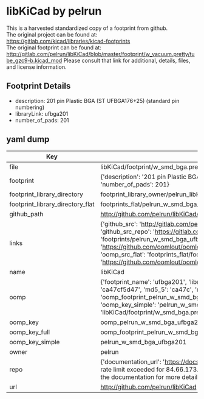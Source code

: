 # libKiCad by pelrun  
This is a harvested standardized copy of a footprint from github.  
The original project can be found at:  
https://gitlab.com/kicad/libraries/kicad-footprints  
The original footprint can be found at:
http://gitlab.com/pelrun/libKiCad/blob/master/footprint/w_vacuum.pretty/tube_gzc9-b.kicad_mod
Please consult that link for additional, details, files, and license information.  
## Footprint Details
* description: 201 pin Plastic BGA (ST UFBGA176+25) (standard pin numbering)  
* libraryLink: ufbga201  
* number_of_pads: 201  
## yaml dump  
| Key | Value |  
| --- | --- |  
| file | libKiCad/footprint/w_smd_bga.pretty/ufbga201.kicad_mod |  
| footprint | {'description': '201 pin Plastic BGA (ST UFBGA176+25) (standard pin numbering)', 'libraryLink': 'ufbga201', 'number_of_pads': 201} |  
| footprint_library_directory | footprint_library_owner/pelrun_libKiCad |  
| footprint_library_directory_flat | footprints_flat/pelrun_w_smd_bga_ufbga201/working |  
| github_path | http://github.com/pelrun/libKiCad/blob/master/footprint/w_smd_bga.pretty/ufbga201.kicad_mod |  
| links | {'github_src': 'http://gitlab.com/pelrun/libKiCad/blob/master/footprint/w_vacuum.pretty/tube_gzc9-b.kicad_mod', 'github_src_repo': 'https://gitlab.com/kicad/libraries/kicad-footprints', 'oomp_bot': 'footprints/pelrun_w_smd_bga_ufbga201/working', 'oomp_bot_github': 'https://github.com/oomlout/oomlout_oomp_footprint_bot/tree/main/footprints/pelrun_w_smd_bga_ufbga201/working', 'oomp_src_flat': 'footprints_flat/footprints_flat/pelrun_w_smd_bga_ufbga201/working', 'oomp_src_flat_github': 'https://github.com/oomlout/oomlout_oomp_footprint_src/tree/main/footprints_flat/pelrun_w_smd_bga_ufbga201/working'} |  
| name | libKiCad |  
| oomp | {'footprint_name': 'ufbga201', 'library_name': 'w_smd_bga', 'md5': 'ca47cf5d47bbc8c8093d62687313abc1', 'md5_10': 'ca47cf5d47', 'md5_5': 'ca47c', 'md5_6': 'ca47cf', 'oomp_key': 'oomp_pelrun_w_smd_bga_ufbga201', 'oomp_key_extra': 'oomp_footprint_pelrun_w_smd_bga_ufbga201', 'oomp_key_full': 'oomp_footprint_pelrun_w_smd_bga_ufbga201_ca47cf', 'oomp_key_simple': 'pelrun_w_smd_bga_ufbga201', 'original_filename': 'libKiCad/footprint/w_smd_bga.pretty/ufbga201.kicad_mod', 'owner_name': 'pelrun'} |  
| oomp_key | oomp_pelrun_w_smd_bga_ufbga201 |  
| oomp_key_full | oomp_footprint_pelrun_w_smd_bga_ufbga201 |  
| oomp_key_simple | pelrun_w_smd_bga_ufbga201 |  
| owner | pelrun |  
| repo | {'documentation_url': 'https://docs.github.com/rest/overview/resources-in-the-rest-api#rate-limiting', 'message': "API rate limit exceeded for 84.66.173.59. (But here's the good news: Authenticated requests get a higher rate limit. Check out the documentation for more details.)"} |  
| url | http://github.com/pelrun/libKiCad |  

